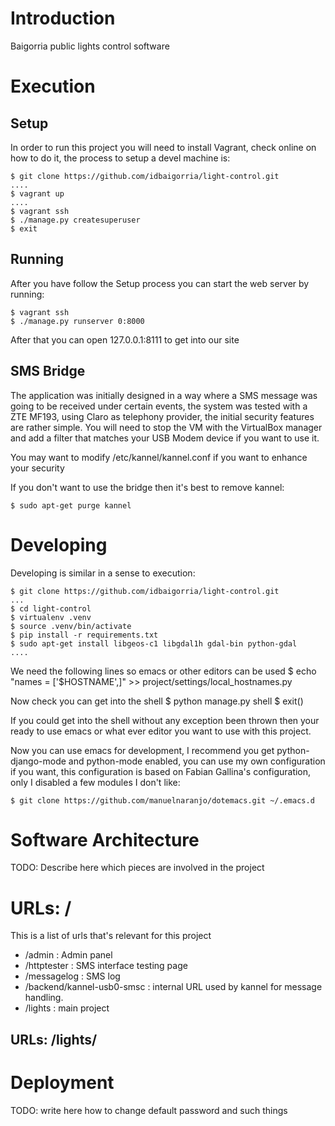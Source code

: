 # Introduction

Baigorria public lights control software

# Execution

## Setup

In order to run this project you will need to install Vagrant, check
online on how to do it, the process to setup a devel machine is:

    $ git clone https://github.com/idbaigorria/light-control.git
    ....
    $ vagrant up
    ....
    $ vagrant ssh
    $ ./manage.py createsuperuser
    $ exit


## Running

After you have follow the Setup process you can start the web server by
running:

    $ vagrant ssh
    $ ./manage.py runserver 0:8000

After that you can open 127.0.0.1:8111 to get into our site


## SMS Bridge

The application was initially designed in a way where a SMS message was going to
be received under certain events, the system was tested with a ZTE MF193, using
Claro as telephony provider, the initial security features are rather simple. You
will need to stop the VM with the VirtualBox manager and add a filter that matches
your USB Modem device if you want to use it.

You may want to modify /etc/kannel/kannel.conf if you want to enhance your security

If you don't want to use the bridge then it's best to remove kannel:

    $ sudo apt-get purge kannel

# Developing

Developing is similar in a sense to execution:

    $ git clone https://github.com/idbaigorria/light-control.git
    ...
    $ cd light-control
    $ virtualenv .venv
    $ source .venv/bin/activate
    $ pip install -r requirements.txt
    $ sudo apt-get install libgeos-c1 libgdal1h gdal-bin python-gdal
    ....

We need the following lines so emacs or other editors can be used
    $ echo "names = ['$HOSTNAME',]" >> project/settings/local_hostnames.py


Now check you can get into the shell
    $ python manage.py shell
    $ exit()

If you could get into the shell without any exception been thrown then your
ready to use emacs or what ever editor you want to use with this project.

Now you can use emacs for development, I recommend you get python-django-mode
and python-mode enabled, you can use my own configuration if you want, this
configuration is based on Fabian Gallina's configuration, only I disabled a
few modules I don't like:


    $ git clone https://github.com/manuelnaranjo/dotemacs.git ~/.emacs.d



# Software Architecture

TODO: Describe here which pieces are involved in the project


# URLs: /

This is a list of urls that's relevant for this project

* /admin : Admin panel
* /httptester : SMS interface testing page
* /messagelog : SMS log
* /backend/kannel-usb0-smsc : internal URL used by kannel for message
  handling.
* /lights : main project


## URLs: /lights/


# Deployment

TODO: write here how to change default password and such things
